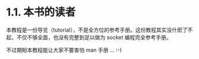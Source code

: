 # 1.1. 本书的读者

本教程是一份导览（tutorial），不是全方位的参考手册。这份教程其实没什麽了不起，不仅不够全面，也没有完整到足以做为 socket 编程完全参考手册。

不过期盼本教程能让大家不要害怕 man 手册 … :-)
